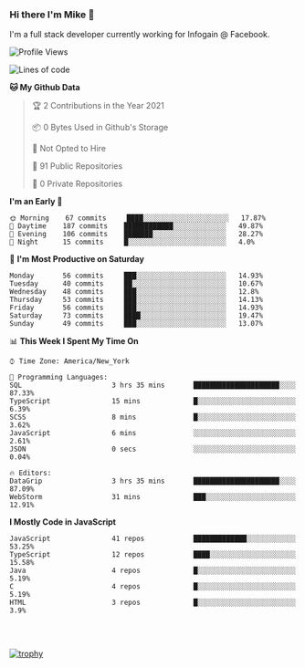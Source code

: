 ### Hi there I'm Mike 👋
I'm a full stack developer currently working for Infogain @ Facebook.

<!--START_SECTION:waka-->
![Profile Views](http://img.shields.io/badge/Profile%20Views-2-blue)

![Lines of code](https://img.shields.io/badge/From%20Hello%20World%20I%27ve%20Written-1.2%20million%20lines%20of%20code-blue)

**🐱 My Github Data** 

> 🏆 2 Contributions in the Year 2021
 > 
> 📦 0 Bytes Used in Github's Storage 
 > 
> 🚫 Not Opted to Hire
 > 
> 📜 91 Public Repositories 
 > 
> 🔑 0 Private Repositories  
 > 
**I'm an Early 🐤** 

```text
🌞 Morning    67 commits     ████░░░░░░░░░░░░░░░░░░░░░   17.87% 
🌆 Daytime    187 commits    ████████████░░░░░░░░░░░░░   49.87% 
🌃 Evening    106 commits    ███████░░░░░░░░░░░░░░░░░░   28.27% 
🌙 Night      15 commits     █░░░░░░░░░░░░░░░░░░░░░░░░   4.0%

```
📅 **I'm Most Productive on Saturday** 

```text
Monday       56 commits     ███░░░░░░░░░░░░░░░░░░░░░░   14.93% 
Tuesday      40 commits     ██░░░░░░░░░░░░░░░░░░░░░░░   10.67% 
Wednesday    48 commits     ███░░░░░░░░░░░░░░░░░░░░░░   12.8% 
Thursday     53 commits     ███░░░░░░░░░░░░░░░░░░░░░░   14.13% 
Friday       56 commits     ███░░░░░░░░░░░░░░░░░░░░░░   14.93% 
Saturday     73 commits     ████░░░░░░░░░░░░░░░░░░░░░   19.47% 
Sunday       49 commits     ███░░░░░░░░░░░░░░░░░░░░░░   13.07%

```


📊 **This Week I Spent My Time On** 

```text
⌚︎ Time Zone: America/New_York

💬 Programming Languages: 
SQL                      3 hrs 35 mins       █████████████████████░░░░   87.33% 
TypeScript               15 mins             █░░░░░░░░░░░░░░░░░░░░░░░░   6.39% 
SCSS                     8 mins              █░░░░░░░░░░░░░░░░░░░░░░░░   3.62% 
JavaScript               6 mins              ░░░░░░░░░░░░░░░░░░░░░░░░░   2.61% 
JSON                     0 secs              ░░░░░░░░░░░░░░░░░░░░░░░░░   0.04%

🔥 Editors: 
DataGrip                 3 hrs 35 mins       █████████████████████░░░░   87.09% 
WebStorm                 31 mins             ███░░░░░░░░░░░░░░░░░░░░░░   12.91%

```

**I Mostly Code in JavaScript** 

```text
JavaScript               41 repos            █████████████░░░░░░░░░░░░   53.25% 
TypeScript               12 repos            ████░░░░░░░░░░░░░░░░░░░░░   15.58% 
Java                     4 repos             █░░░░░░░░░░░░░░░░░░░░░░░░   5.19% 
C                        4 repos             █░░░░░░░░░░░░░░░░░░░░░░░░   5.19% 
HTML                     3 repos             █░░░░░░░░░░░░░░░░░░░░░░░░   3.9%

```



<!--END_SECTION:waka-->

##### &nbsp;
[![trophy](https://github-profile-trophy.vercel.app/?username=uptonm&theme=dracula)](https://github.com/ryo-ma/github-profile-trophy)
